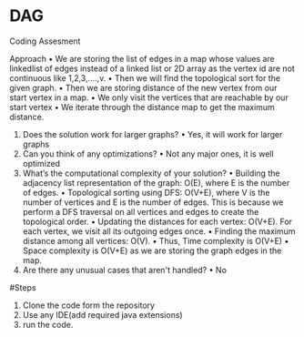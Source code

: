 # DAG
Coding Assesment

Approach
•	We are storing the list of edges in a map whose values are linkedlist of edges instead of a linked list or 2D array as the vertex id are not continuous like 1,2,3,….,v.
•	Then we will find the topological sort for the given graph.
•	Then we are storing distance of the new vertex from our start vertex in a map.
•	We only visit the vertices that are reachable by our start vertex
•	We iterate through the distance map to get the maximum distance.

1.	Does the solution work for larger graphs?
      •	Yes, it will work for larger graphs
2.	Can you think of any optimizations?
      •	Not any major ones, it is well optimized
3.	What’s the computational complexity of your solution?
      •	Building the adjacency list representation of the graph: O(E), where E is the number of edges.
      •	Topological sorting using DFS: O(V+E), where V is the number of vertices and E is the number of edges. This is because we perform a DFS traversal on all vertices and edges to create the topological order.
      •	Updating the distances for each vertex: O(V+E). For each vertex, we visit all its outgoing edges once.
      •	Finding the maximum distance among all vertices: O(V).
      •	Thus, Time complexity is O(V+E)
      •	Space complexity is O(V+E) as we are storing the graph edges in the map.
4.	Are there any unusual cases that aren't handled?
      •	No



#Steps

1. Clone the code form the repository
2. Use any IDE(add required java extensions)
3. run the code.
